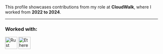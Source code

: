 This profile showcases contributions from my role at <strong>CloudWalk</strong>, where I worked from <strong>2022 to 2024</strong>.
<hr>

<h3>Worked with:</h3>
<div>
    <img alt="Rust" src="https://img.shields.io/badge/-Rust-000000?style=for-the-badge&logo=rust&logoColor=white" height="40">
    <img alt="Ethereum" src="https://img.shields.io/badge/Ethereum-000000?style=for-the-badge&logo=ethereum&logoColor=white" height="40">
</div>
